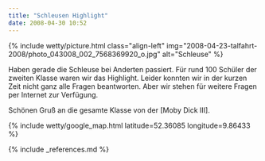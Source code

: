 ```yaml
---
title: "Schleusen Highlight"
date: 2008-04-30 10:52
---
```

{% include wetty/picture.html class="align-left" img="2008-04-23-talfahrt-2008/photo_043008_002_7568369920_o.jpg" alt="Schleuse" %}


Haben gerade die Schleuse bei Anderten passiert. Für rund 100 Schüler der zweiten Klasse waren wir das Highlight. Leider konnten wir in der kurzen Zeit nicht ganz alle Fragen beantworten. Aber wir stehen für weitere Fragen per Internet zur Verfügung. 

Schönen Gruß an die gesamte Klasse von der [Moby Dick III]. 

{% include wetty/google_map.html latitude=52.36085 longitude=9.86433 %}

{% include _references.md %}

